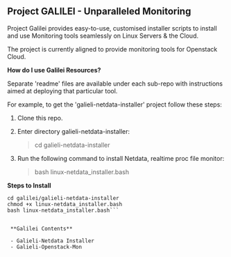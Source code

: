 Project GALILEI - Unparalleled Monitoring
--------------------------------------------------------
Project Galilei provides easy-to-use, customised installer scripts to install and use Monitoring tools seamlessly on Linux Servers & the Cloud. 

The project is currently aligned to provide monitoring tools for Openstack Cloud. 

**How do I use Galilei Resources?**

Separate 'readme' files are available under each sub-repo with instructions aimed at deploying that particular tool.

For example, to get the 'galieli-netdata-installer' project follow these steps:

 1. Clone this repo.
 2. Enter directory galieli-netdata-installer:
    > cd galieli-netdata-installer

 3. Run the following command to install Netdata, realtime proc file monitor:

    > bash linux-netdata_installer.bash


**Steps to Install**

```git clone https://github.com/seamless-distribution-systems/galilei.git
cd galilei/galieli-netdata-installer
chmod +x linux-netdata_installer.bash
bash linux-netdata_installer.bash```


 **Galilei Contents**

 - Galieli-Netdata Installer
 - Galieli-Openstack-Mon
